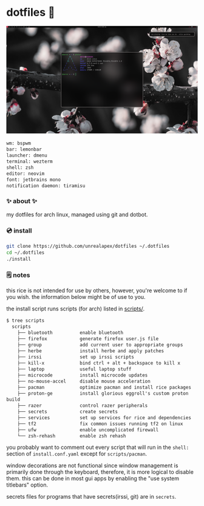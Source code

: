 # dotfiles 🌸

[![screenshot of rice](rice.png)](https://wallhaven.cc/w/gpmv73)
```
wm: bspwm
bar: lemonbar
launcher: dmenu
terminal: wezterm
shell: zsh
editor: neovim
font: jetbrains mono
notification daemon: tiramisu
```

### ✨ about ✨
my dotfiles for arch linux, managed using git and dotbot.

### 💿 install
```sh
git clone https://github.com/unrealapex/dotfiles ~/.dotfiles
cd ~/.dotfiles
./install
```

### 🗒️ notes
this rice is not intended for use by others, however, you're welcome to if
you wish. the information below might be of use to you.

the install script runs scripts (for arch) listed in [scripts/](/scripts).
```
$ tree scripts
  scripts
    ├── bluetooth          enable bluetooth
    ├── firefox            generate firefox user.js file
    ├── group              add current user to appropriate groups
    ├── herbe              install herbe and apply patches
    ├── irssi              set up irssi scripts
    ├── kill-x             bind ctrl + alt + backspace to kill x
    ├── laptop             useful laptop stuff
    ├── microcode          install microcode updates
    ├── no-mouse-accel     disable mouse acceleration
    ├── pacman             optimize pacman and install rice packages
    ├── proton-ge          install glorious eggroll's custom proton build
    ├── razer              control razer peripherals
    ├── secrets            create secrets
    ├── services           set up services for rice and dependencies
    ├── tf2                fix common issues running tf2 on linux
    ├── ufw                enable uncomplicated firewall
    └── zsh-rehash         enable zsh rehash

```
you probably want to comment out every script that will
run in the `shell:` section of `install.conf.yaml` except for
`scripts/pacman`.


window decorations are not functional since window management is primarily
done through the keyboard, therefore, it is more logical to
disable them. this can be done in most gui apps by enabling the "use system
titlebars" option.

secrets files for programs that have secrets(irssi, git) are in `secrets`.
